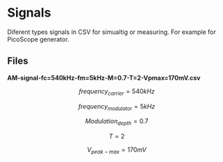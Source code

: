 
# Signals

Diferent types signals in CSV for simualtig or measuring. For example for PicoScope generator.

## Files

**AM-signal-fc=540kHz-fm=5kHz-M=0.7-T=2-Vpmax=170mV.csv**

$$frequency_{carrier} = 540kHz$$

$$frequency_{modulator} = 5kHz$$

$$Modulation_{depth} = 0.7$$

$$T = 2$$

$$V_{peak-max} = 170mV$$






